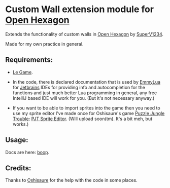 # Custom Wall extension module for [Open Hexagon](https://github.com/SuperV1234/SSVOpenHexagon)

Extends the functionality of custom walls in [Open Hexagon](https://github.com/SuperV1234/SSVOpenHexagon) by [SuperV1234](https://twitter.com/supahvee1234).

Made for my own practice in general.

## Requirements:
- [Le Game](https://github.com/SuperV1234/SSVOpenHexagon).

- In the code, there is declared documentation that is used by [EmmyLua](https://github.com/EmmyLua) for [Jetbrains](https://www.jetbrains.com) IDEs for providing info and
  autocompletion for the functions and just much better Lua programming in general, any free IntelliJ based IDE will 
  work for you. (But it's not necessary anyway.)
  
- If you want to be able to import sprites into the game then you need to use my sprite editor I've made once for 
  Oshisaure's game [Puzzle Jungle Trouble](https://oshisaure.itch.io/puzzle-juggle-trouble): [PJT Sprite Editor](https://github.com/Zly-u/PJTSE).
  (Will upload soon(tm). It's a bit meh, but works.)

## Usage:
Docs are here: [boop](https://github.com/Zly-u/OpenHexagon_CustomWall_module/wiki).

## Credits:
Thanks to [Oshisaure](https://twitter.com/oshisaure) for the help with the code in some places.